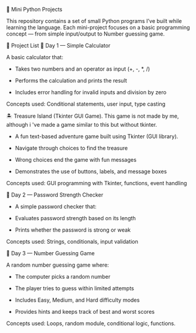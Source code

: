 🐍 Mini Python Projects

This repository contains a set of small Python programs I’ve built while learning the language.
Each mini-project focuses on a basic programming concept — from simple input/output to Number guessing game.

📘 Project List
🧮 Day 1 — Simple Calculator

A basic calculator that:

* Takes two numbers and an operator as input (+, -, *, /)

* Performs the calculation and prints the result

* Includes error handling for invalid inputs and division by zero

Concepts used: Conditional statements, user input, type casting

🏝️ Treasure Island (Tkinter GUI Game). This game is not made by me, although i 've made a game similar to this but without tkinter.

* A fun text-based adventure game built using Tkinter (GUI library).

* Navigate through choices to find the treasure

* Wrong choices end the game with fun messages

* Demonstrates the use of buttons, labels, and message boxes

Concepts used: GUI programming with Tkinter, functions, event handling

🔐 Day 2 — Password Strength Checker

* A simple password checker that:

* Evaluates password strength based on its length

* Prints whether the password is strong or weak

Concepts used: Strings, conditionals, input validation

🎯 Day 3 — Number Guessing Game

A random number guessing game where:

* The computer picks a random number

* The player tries to guess within limited attempts

* Includes Easy, Medium, and Hard difficulty modes

* Provides hints and keeps track of best and worst scores

Concepts used: Loops, random module, conditional logic, functions.
